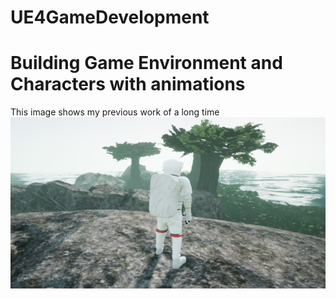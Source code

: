 # UE4GameDevelopment

# Building Game Environment and Characters with animations 

This image shows my previous work of a long time
![](https://github.com/XuchenSun/UE4GameDevelopment/blob/main/Daily_Work_Log/EnvironmentAndCharacterBuild.jpg)
